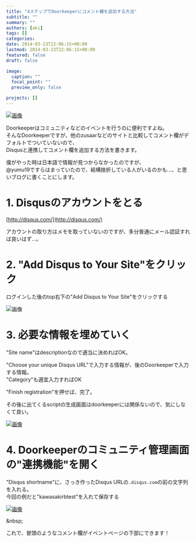 ```yaml
---
title: "4ステップでDoorkeeperにコメント欄を追加する方法"
subtitle: ""
summary: ""
authors: [aki]
tags: []
categories: 
date: 2014-03-23T22:06:15+00:00
lastmod: 2014-03-23T22:06:15+00:00
featured: false
draft: false

image:
  caption: ""
  focal_point: ""
  preview_only: false

projects: []
---
```

[![画像](http://chezou.files.wordpress.com/2014/03/e382b9e382afe383aae383bce383b3e382b7e383a7e38383e38388-2014-03-23-22-22-17.png?w=650)](http://chezou.files.wordpress.com/2014/03/e382b9e382afe383aae383bce383b3e382b7e383a7e38383e38388-2014-03-23-22-22-17.png)

Doorkeeperはコミュニティなどのイベントを行うのに便利ですよね。  
そんなDoorkeeperですが、他のzusaarなどのサイトと比較してコメント欄がデフォルトでついていないので、  
Disqusと連携してコメント欄を追加する方法を書きます。

僕がやった時は日本語で情報が見つからなかったのですが、  
@yumu19ですらはまっていたので、結構挫折している人がいるのかも...、と思いブログに書くことにします。

# 1. Disqusのアカウントをとる

[http://disqus.com/](http://disqus.com/)

アカウントの取り方はメモを取っていないのですが、多分普通にメール認証すれば良いはず...。

# 2. &quot;Add Disqus to Your Site&quot;をクリック

ログインした後のtop右下の&quot;Add Disqus to Your Site&quot;をクリックする

![画像](http://chezou.files.wordpress.com/2014/03/e382b9e382afe383aae383bce383b3e382b7e383a7e38383e38388-2014-03-23-22-18-30.png?w=650)

# 3. 必要な情報を埋めていく

&quot;Site name&quot;はdescriptionなので適当に決めればOK。

&quot;Choose your unique Disqus URL&quot;で入力する情報が、後のDoorkeeperで入力する情報。  
&quot;Category&quot;も適宜入力すればOK

&quot;Finish registration&quot;を押せば、完了。

その後に出てくるscriptの生成画面はdoorkeeperには関係ないので、気にしなくて良い。

[![画像](http://chezou.files.wordpress.com/2014/03/e382b9e382afe383aae383bce383b3e382b7e383a7e38383e38388-2014-03-23-22-00-36.png?w=650)](http://chezou.files.wordpress.com/2014/03/e382b9e382afe383aae383bce383b3e382b7e383a7e38383e38388-2014-03-23-22-00-36.png)

# 4. Doorkeeperのコミュニティ管理画面の&quot;連携機能&quot;を開く

&quot;Disqus shortname&quot;に、さっき作ったDisqus URLの`.disqus.com`の前の文字列を入れる。  
今回の例だと&quot;kawasakirbtest&quot;を入れて保存する

[![画像](http://chezou.files.wordpress.com/2014/03/e382b9e382afe383aae383bce383b3e382b7e383a7e38383e38388-2014-03-23-22-04-25.png?w=650)](http://chezou.files.wordpress.com/2014/03/e382b9e382afe383aae383bce383b3e382b7e383a7e38383e38388-2014-03-23-22-04-25.png)

&amp;nbsp;

これで、冒頭のようなコメント欄がイベントページの下部にできます！


